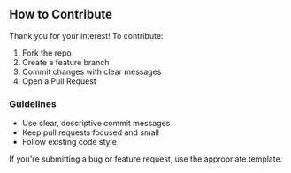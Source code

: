 ## How to Contribute

Thank you for your interest! To contribute:

1. Fork the repo
2. Create a feature branch
3. Commit changes with clear messages
4. Open a Pull Request

### Guidelines
- Use clear, descriptive commit messages
- Keep pull requests focused and small
- Follow existing code style

If you're submitting a bug or feature request, use the appropriate template.

